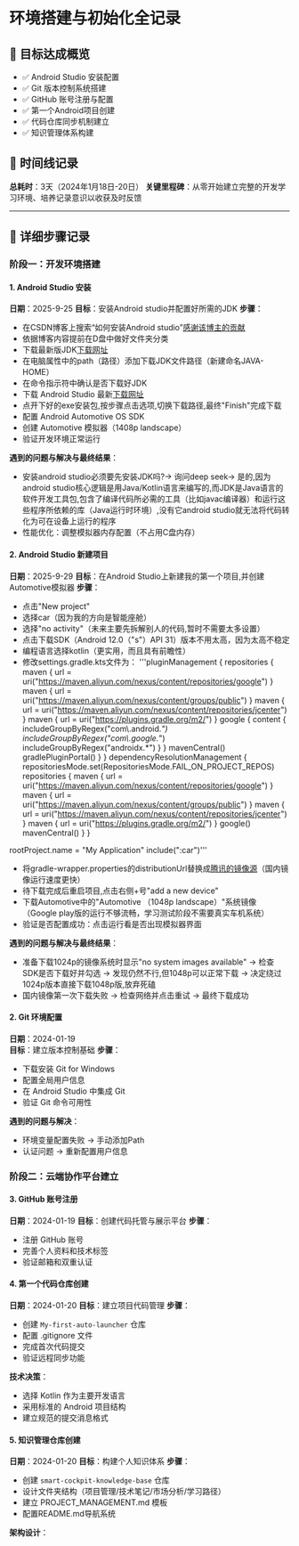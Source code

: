 # 环境搭建与初始化全记录

## 🎯 目标达成概览
- ✅ Android Studio 安装配置
- ✅ Git 版本控制系统搭建  
- ✅ GitHub 账号注册与配置
- ✅ 第一个Android项目创建
- ✅ 代码仓库同步机制建立
- ✅ 知识管理体系构建

## 📅 时间线记录
**总耗时**：3天（2024年1月18日-20日）
**关键里程碑**：从零开始建立完整的开发学习环境、培养记录意识以收获及时反馈

---

## 🔧 详细步骤记录

### 阶段一：开发环境搭建

#### 1. Android Studio 安装    
**日期**：2025-9-25
**目标**：安装Android studio并配置好所需的JDK
**步骤**：
- 在CSDN博客上搜索“如何安装Android studio”[感谢该博主的贡献](https://blog.csdn.net/2301_80035882/article/details/142249097?spm=1001.2014.3001.5506)
- 依据博客内容提前在D盘中做好文件夹分类
- 下载最新版JDK[下载网址](https://www.oracle.com/)
- 在电脑属性中的path（路径）添加下载JDK文件路径（新建命名JAVA-HOME）
- 在命令指示符中确认是否下载好JDK
- 下载 Android Studio 最新[下载网址](https://developer.android.google.cn/studio?hl=en)
- 点开下好的exe安装包,按步骤点击选项,切换下载路径,最终"Finish"完成下载
- 配置 Android Automotive OS SDK
- 创建 Automotive 模拟器（1408p landscape）
- 验证开发环境正常运行

**遇到的问题与解决与最终结果**：
- 安装android studio必须要先安装JDK吗?→ 询问deep seek→ 是的,因为android studio核心逻辑是用Java/Kotlin语言来编写的,而JDK是Java语言的软件开发工具包,包含了编译代码所必需的工具（比如javac编译器）和运行这些程序所依赖的库（Java运行时环境）,没有它android studio就无法将代码转化为可在设备上运行的程序
- 性能优化：调整模拟器内存配置（不占用C盘内存）

#### 2. Android Studio 新建项目    
**日期**：2025-9-29
**目标**：在Android Studio上新建我的第一个项目,并创建Automotive模拟器
**步骤**：
- 点击"New project"
- 选择car（因为我的方向是智能座舱）
- 选择"no activity"（未来主要先拆解别人的代码,暂时不需要太多设置）
- 点击下载SDK（Android 12.0（"s"）API 31）版本不用太高，因为太高不稳定
- 编程语言选择kotlin（更实用，而且具有前瞻性）
- 修改settings.gradle.kts文件为：
  '''pluginManagement {
    repositories {
        maven { url = uri("https://maven.aliyun.com/nexus/content/repositories/google") }
        maven { url = uri("https://maven.aliyun.com/nexus/content/groups/public") }
        maven { url = uri("https://maven.aliyun.com/nexus/content/repositories/jcenter") }
        maven { url = uri("https://plugins.gradle.org/m2/") }
        google {
            content {
                includeGroupByRegex("com\\.android.*")
                includeGroupByRegex("com\\.google.*")
                includeGroupByRegex("androidx.*")
            }
        }
        mavenCentral()
        gradlePluginPortal()
    }
}
dependencyResolutionManagement {
    repositoriesMode.set(RepositoriesMode.FAIL_ON_PROJECT_REPOS)
    repositories {
        maven { url = uri("https://maven.aliyun.com/nexus/content/repositories/google") }
        maven { url = uri("https://maven.aliyun.com/nexus/content/groups/public") }
        maven { url = uri("https://maven.aliyun.com/nexus/content/repositories/jcenter") }
        maven { url = uri("https://plugins.gradle.org/m2/") }
        google()
        mavenCentral()
    }
}
 
rootProject.name = "My Application"
include(":car")'''
- 将gradle-wrapper.properties的distributionUrl替换成[腾讯的镜像源](https://mirrors.cloud.tencent.com/gradle/gradle-8.13-bin.zip)（国内镜像运行速度更快）
- 待下载完成后重启项目,点击右侧+号"add a new device"
- 下载Automotive中的"Automotive （1048p landscape）"系统镜像（Google play版的运行不够流畅，学习测试阶段不需要真实车机系统）
- 验证是否配置成功：点击运行看是否出现模拟器界面

**遇到的问题与解决与最终结果**：
- 准备下载1024p的镜像系统时显示"no system images available" → 检查SDK是否下载好并勾选 → 发现仍然不行,但1048p可以正常下载 → 决定绕过1024p版本直接下载1048p版,放弃死磕
- 国内镜像第一次下载失败 → 检查网络并点击重试 → 最终下载成功

#### 2. Git 环境配置
**日期**：2024-01-19  
**目标**：建立版本控制基础
**步骤**：
- 下载安装 Git for Windows
- 配置全局用户信息
- 在 Android Studio 中集成 Git
- 验证 Git 命令可用性

**遇到的问题与解决**：
- 环境变量配置失败 → 手动添加Path
- 认证问题 → 重新配置用户信息

### 阶段二：云端协作平台建立

#### 3. GitHub 账号注册
**日期**：2024-01-19
**目标**：创建代码托管与展示平台
**步骤**：
- 注册 GitHub 账号
- 完善个人资料和技术标签
- 验证邮箱和双重认证

#### 4. 第一个代码仓库创建
**日期**：2024-01-20
**目标**：建立项目代码管理
**步骤**：
- 创建 `My-first-auto-launcher` 仓库
- 配置 .gitignore 文件
- 完成首次代码提交
- 验证远程同步功能

**技术决策**：
- 选择 Kotlin 作为主要开发语言
- 采用标准的 Android 项目结构
- 建立规范的提交消息格式

#### 5. 知识管理仓库创建  
**日期**：2024-01-20
**目标**：构建个人知识体系
**步骤**：
- 创建 `smart-cockpit-knowledge-base` 仓库
- 设计文件夹结构（项目管理/技术笔记/市场分析/学习路径）
- 建立 PROJECT_MANAGEMENT.md 模板
- 配置README.md导航系统

**架构设计**：
